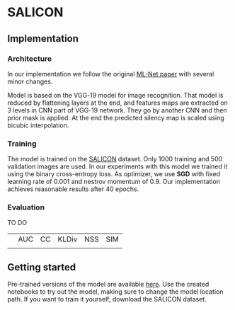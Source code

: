 # SALICON

## Implementation
### Architecture
In our implementation we follow the original [ML-Net paper](https://aimagelab.ing.unimore.it/imagelab/pubblicazioni/2016-icpr-saliency.pdf) with several minor changes.

Model is based on the VGG-19 model for image recognition. That model is reduced by flattening layers at the end, and features maps are extracted on 3 levels in CNN part of VGG-19 network. They go by another CNN and then prior mask is applied. At the end the predicted silency map is scaled using bicubic interpolation. 

### Training

The model is trained on the [SALICON](http://salicon.net/challenge-2017/) dataset. Only 1000 training and 500 validation images are used. In our experiments with this model we trained it using the binary cross-entropy loss. As optimizer, we use **SGD** with fixed learning rate of 0.001 and nestrov momentum of 0.9. Our implementation achieves reasonable results after 40 epochs.

### Evaluation
TO DO

|                       |       |      |         |      |      |
|-----------------------|-------|------|---------|------|------|
|                       | AUC   | CC   | KLDiv   | NSS  | SIM  |
|                       |       |      |         |      |      |


## Getting started
Pre-trained versions of the model are available [here](https://aghedupl-my.sharepoint.com/:f:/g/personal/michalszc_student_agh_edu_pl/ElVcKYYS_1BHtNhXlaB8HPEBw1rTs-vYIlfsCHSh5ucvjA?e=Bu5tmZ). Use the created notebooks to try out the model, making sure to change the model location path. If you want to train it yourself, download the SALICON dataset.
